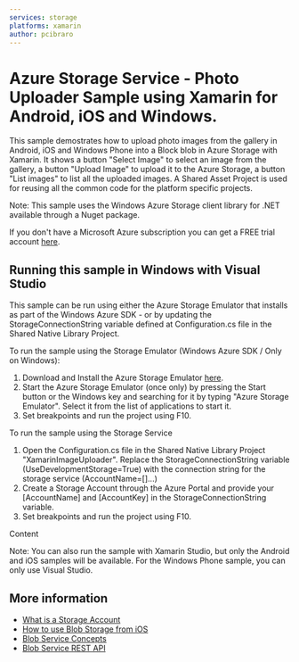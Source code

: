 ```yaml
---
services: storage
platforms: xamarin
author: pcibraro
---
```


# Azure Storage Service - Photo Uploader Sample using Xamarin for Android, iOS and Windows.

This sample demostrates how to upload photo images from the gallery in Android, iOS and Windows Phone into a Block blob in Azure Storage with Xamarin. It shows a button "Select Image" to select 
an image from the gallery, a button "Upload Image" to upload it to the Azure Storage, a button "List images" to list all the uploaded images.
A Shared Asset Project is used for reusing all the common code for the platform specific projects.

Note: This sample uses the Windows Azure Storage client library for .NET available through a Nuget package.

If you don't have a Microsoft Azure subscription you can get a FREE trial account [here](http://go.microsoft.com/fwlink/?LinkId=330212).

## Running this sample in Windows with Visual Studio

This sample can be run using either the Azure Storage Emulator that installs as part of the Windows Azure SDK - or by updating the StorageConnectionString variable defined at Configuration.cs file in the Shared Native Library Project.

To run the sample using the Storage Emulator (Windows Azure SDK / Only on Windows):

1. Download and Install the Azure Storage Emulator [here](http://azure.microsoft.com/en-us/downloads/).
2. Start the Azure Storage Emulator (once only) by pressing the Start button or the Windows key and searching for it by typing "Azure Storage Emulator". Select it from the list of applications to start it.
3. Set breakpoints and run the project using F10.

To run the sample using the Storage Service

1. Open the Configuration.cs file in the Shared Native Library Project "XamarinImageUploader". Replace the StorageConnectionString variable (UseDevelopmentStorage=True) with the connection string for the storage service (AccountName=[]...)
2. Create a Storage Account through the Azure Portal and provide your [AccountName] and [AccountKey] in the StorageConnectionString variable.
3. Set breakpoints and run the project using F10.

<aside class="warning">
Content
</aside> 


Note: You can also run the sample with Xamarin Studio, but only the Android and iOS samples will be available. For the Windows Phone sample, you can only use Visual Studio.

## More information
- [What is a Storage Account](http://azure.microsoft.com/en-us/documentation/articles/storage-whatis-account/)
- [How to use Blob Storage from iOS](https://azure.microsoft.com/en-us/documentation/articles/storage-ios-how-to-use-blob-storage/)
- [Blob Service Concepts](http://msdn.microsoft.com/en-us/library/dd179376.aspx)
- [Blob Service REST API](http://msdn.microsoft.com/en-us/library/dd135733.aspx)
